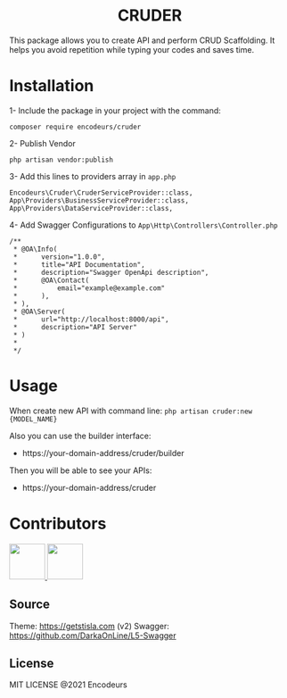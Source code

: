 <h1 align="center">CRUDER</h1>


This package allows you to create API and perform CRUD Scaffolding. It helps you avoid repetition while typing your codes and saves time.

# Installation

1- Include the package in your project with the command:

```
composer require encodeurs/cruder
```

2- Publish Vendor

```
php artisan vendor:publish
```

3- Add this lines to providers array in `app.php`

```
Encodeurs\Cruder\CruderServiceProvider::class,
App\Providers\BusinessServiceProvider::class,
App\Providers\DataServiceProvider::class,
```

4- Add Swagger Configurations to `App\Http\Controllers\Controller.php`

```
/**
 * @OA\Info(
 *      version="1.0.0",
 *      title="API Documentation",
 *      description="Swagger OpenApi description",
 *      @OA\Contact(
 *          email="example@example.com"
 *      ),
 * ),
 * @OA\Server(
 *      url="http://localhost:8000/api",
 *      description="API Server"
 * )
 *
 */
```
        
# Usage

When create new API with command line:
`php artisan cruder:new {MODEL_NAME}`

Also you can use the builder interface:
- https://your-domain-address/cruder/builder

Then you will be able to see your APIs:
- https://your-domain-address/cruder


# Contributors

<a href="https://github.com/akcauser">
 <img src="https://avatars.githubusercontent.com/u/26525468?v=4" width="64" height="64">
</a>

<a href="https://github.com/mrvyldr">
 <img src="https://avatars.githubusercontent.com/u/46646075" width="64" height="64">
</a>

## Source

Theme: https://getstisla.com (v2)
Swagger: https://github.com/DarkaOnLine/L5-Swagger

## License

MIT LICENSE @2021 Encodeurs
